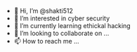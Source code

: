 - 👋 Hi, I’m @shakti512
- 👀 I’m interested in cyber security
- 🌱 I’m currently learning ethickal hacking
- 💞️ I’m looking to collaborate on ...
- 📫 How to reach me ...

<!---
shakti512/shakti512 is a ✨ special ✨ repository because its `README.md` (this file) appears on your GitHub profile.
You can click the Preview link to take a look at your changes.
--->
